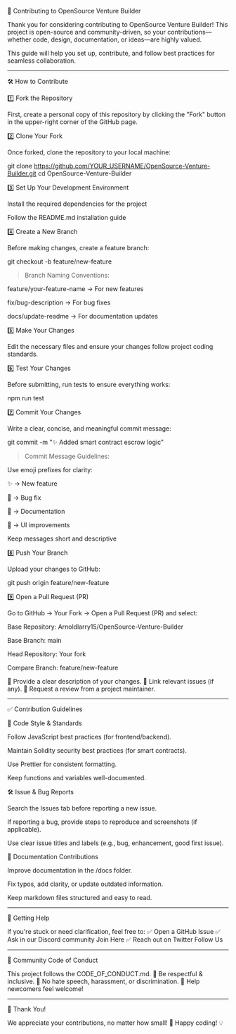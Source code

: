 🚀 Contributing to OpenSource Venture Builder

Thank you for considering contributing to OpenSource Venture Builder! This project is open-source and community-driven, so your contributions—whether code, design, documentation, or ideas—are highly valued.

This guide will help you set up, contribute, and follow best practices for seamless collaboration.


---

🛠 How to Contribute

1️⃣ Fork the Repository

First, create a personal copy of this repository by clicking the "Fork" button in the upper-right corner of the GitHub page.

2️⃣ Clone Your Fork

Once forked, clone the repository to your local machine:

git clone https://github.com/YOUR_USERNAME/OpenSource-Venture-Builder.git
cd OpenSource-Venture-Builder

3️⃣ Set Up Your Development Environment

Install the required dependencies for the project

Follow the README.md installation guide


4️⃣ Create a New Branch

Before making changes, create a feature branch:

git checkout -b feature/new-feature

> Branch Naming Conventions:

feature/your-feature-name → For new features

fix/bug-description → For bug fixes

docs/update-readme → For documentation updates




5️⃣ Make Your Changes

Edit the necessary files and ensure your changes follow project coding standards.

6️⃣ Test Your Changes

Before submitting, run tests to ensure everything works:

npm run test

7️⃣ Commit Your Changes

Write a clear, concise, and meaningful commit message:

git commit -m "✨ Added smart contract escrow logic"

> Commit Message Guidelines:

Use emoji prefixes for clarity:

:sparkles: → New feature

:bug: → Bug fix

:memo: → Documentation

:art: → UI improvements


Keep messages short and descriptive




8️⃣ Push Your Branch

Upload your changes to GitHub:

git push origin feature/new-feature

9️⃣ Open a Pull Request (PR)

Go to GitHub → Your Fork → Open a Pull Request (PR) and select:

Base Repository: Arnoldlarry15/OpenSource-Venture-Builder

Base Branch: main

Head Repository: Your fork

Compare Branch: feature/new-feature


🔹 Provide a clear description of your changes.
🔹 Link relevant issues (if any).
🔹 Request a review from a project maintainer.


---

✅ Contribution Guidelines

📌 Code Style & Standards

Follow JavaScript best practices (for frontend/backend).

Maintain Solidity security best practices (for smart contracts).

Use Prettier for consistent formatting.

Keep functions and variables well-documented.


🛠 Issue & Bug Reports

Search the Issues tab before reporting a new issue.

If reporting a bug, provide steps to reproduce and screenshots (if applicable).

Use clear issue titles and labels (e.g., bug, enhancement, good first issue).


📖 Documentation Contributions

Improve documentation in the /docs folder.

Fix typos, add clarity, or update outdated information.

Keep markdown files structured and easy to read.



---

🚀 Getting Help

If you're stuck or need clarification, feel free to:
✅ Open a GitHub Issue
✅ Ask in our Discord community Join Here
✅ Reach out on Twitter Follow Us


---

🌟 Community Code of Conduct

This project follows the CODE_OF_CONDUCT.md.
🔹 Be respectful & inclusive.
🔹 No hate speech, harassment, or discrimination.
🔹 Help newcomers feel welcome!


---

💖 Thank You!

We appreciate your contributions, no matter how small! 🚀
Happy coding! 💡
